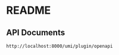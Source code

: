<!--
 * @Author: Hong.Zhang
 * @Date: 2023-11-09 10:54:15
 * @Description: 
-->
# README

## API Documents
`http://localhost:8000/umi/plugin/openapi`

